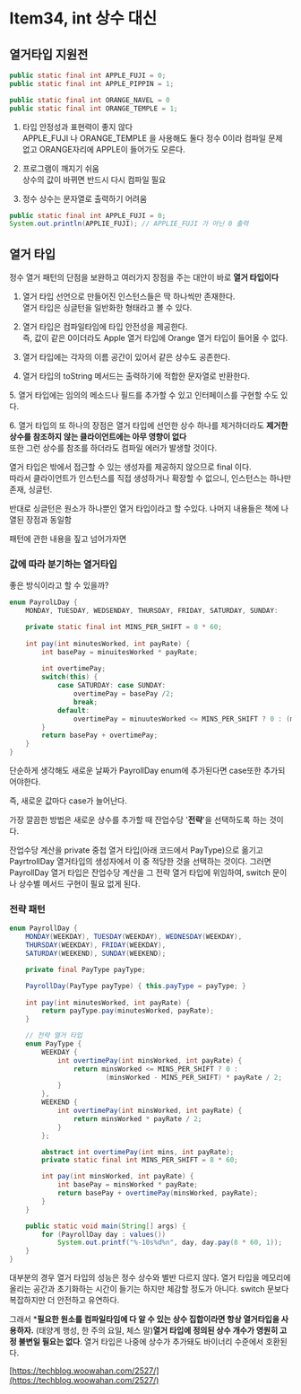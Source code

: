 # Item34, int 상수 대신

## 열거타입 지원전

```java
public static final int APPLE_FUJI = 0;
public static final int APPLE_PIPPIN = 1;

public static final int ORANGE_NAVEL = 0
public static final int ORANGE_TEMPLE = 1;
```

1. 타입 안정성과 표현력이 좋지 않다  
APPLE_FUJI 나 ORANGE_TEMPLE 을 사용해도 둘다 정수 0이라 컴파일 문제 없고 ORANGE자리에 APPLE이 들어가도 모른다.

1. 프로그램이 깨지기 쉬움  
상수의 값이 바뀌면 반드시 다시 컴파일 필요

1. 정수 상수는 문자열로 출력하기 어려움

```java
public static final int APPLE_FUJI = 0;
System.out.println(APPLIE_FUJI); // APPLIE_FUJI 가 아닌 0 출력
```

## 열거 타입

정수 열거 패턴의 단점을 보완하고 여러가지 장점을 주는 대안이 바로 **열거 타입이다**   

1. 열거 타입 선언으로 만들어진 인스턴스들은 딱 하나씩만 존재한다.  
열거 타입은 싱글턴을 일반화한 형태라고 볼 수 있다.

2. 열거 타입은 컴파일타임에 타입 안전성을 제공한다.  
즉, 값이 같은 0이더라도 Apple 열거 타입에 Orange 열거 타입이 들어올 수 없다.  

3. 열거 타입에는 각자의 이름 공간이 있어서 같은 상수도 공존한다.

4. 열거 타입의 toString 메서드는 출력하기에 적합한 문자열로 반환한다.

5. 열거 타입에는 임의의 메소드나 필드를 추가할 수 있고 인터페이스를 구현할 수도 있다.

6. 열거 타입의 또 하나의 장점은 열거 타입에 선언한 상수 하나를 제거하더라도 **제거한 상수를 참조하지 않는 클라이언트에는 아무 영향이 없다**  
    또한 그런 상수를 참조를 하더라도 컴파일 에러가 발생할 것이다.

열거 타입은 밖에서 접근할 수 있는 생성자를 제공하지 않으므로 final 이다.   
따라서 클라이언트가 인스턴스를 직접 생성하거나 확장할 수 없으니, 인스턴스는 하나만 존재, 싱글턴.  

반대로 싱글턴은 원소가 하나뿐인 열거 타입이라고 할 수있다. 나머지 내용들은 책에 나열된 장점과 동일함  

패턴에 관한 내용을 짚고 넘어가자면 

### 값에 따라 분기하는 열거타입

좋은 방식이라고 할 수 있을까?

```java
enum PayrolLDay {
    MONDAY, TUESDAY, WEDSENDAY, THURSDAY, FRIDAY, SATURDAY, SUNDAY:

    private static final int MINS_PER_SHIFT = 8 * 60;
    
    int pay(int minutesWorked, int payRate) {
        int basePay = minuitesWorked * payRate;
        
        int overtimePay;
        switch(this) {
            case SATURDAY: case SUNDAY:
                overtimePay = basePay /2;
                break;
            default:
                overtimePay = minuutesWorked <= MINS_PER_SHIFT ? 0 : (minutesWorked - MINS_PER_SHIFT) * payRate /  2;
        }
        return basePay + overtimePay;
    }
}
```

단순하게 생각해도 새로운 날짜가 PayrollDay enum에 추가된다면 case또한 추가되어야한다. 

즉, 새로운 값마다 case가 늘어난다.

가장 깔끔한 방법은 새로운 상수를 추가할 때 잔업수당 '**전략**'을 선택하도록 하는 것이다.

잔업수당 계산을 private 중첩 열거 타입(아래 코드에서 PayType)으로 옮기고 PayrtrollDay 열거타입의 생성자에서 이 중 적당한 것을 선택하는 것이다. 그러면 PayrollDay 열거 타입은 잔업수당 계산을 그 전략 열거 타입에 위임하여, switch 문이나 상수별 메서드 구현이 필요 없게 된다.

### 전략 패턴

```java
enum PayrollDay {
    MONDAY(WEEKDAY), TUESDAY(WEEKDAY), WEDNESDAY(WEEKDAY),
    THURSDAY(WEEKDAY), FRIDAY(WEEKDAY),
    SATURDAY(WEEKEND), SUNDAY(WEEKEND);

    private final PayType payType;

    PayrollDay(PayType payType) { this.payType = payType; }
    
    int pay(int minutesWorked, int payRate) {
        return payType.pay(minutesWorked, payRate);
    }

    // 전략 열거 타입
    enum PayType {
        WEEKDAY {
            int overtimePay(int minsWorked, int payRate) {
                return minsWorked <= MINS_PER_SHIFT ? 0 :
                        (minsWorked - MINS_PER_SHIFT) * payRate / 2;
            }
        },
        WEEKEND {
            int overtimePay(int minsWorked, int payRate) {
                return minsWorked * payRate / 2;
            }
        };

        abstract int overtimePay(int mins, int payRate);
        private static final int MINS_PER_SHIFT = 8 * 60;

        int pay(int minsWorked, int payRate) {
            int basePay = minsWorked * payRate;
            return basePay + overtimePay(minsWorked, payRate);
        }
    }

    public static void main(String[] args) {
        for (PayrollDay day : values())
            System.out.printf("%-10s%d%n", day, day.pay(8 * 60, 1));
    }
}
```

대부분의 경우 열거 타입의 성능은 정수 상수와 별반 다르지 않다. 열거 타입을 메모리에 올리는 공간과 초기화하는 시간이 들기는 하지만 체감할 정도가 아니다. switch 문보다 복잡하지만 더 안전하고 유연하다.

그래서 ***필요한 원소를 컴파일타임에 다 알 수 있는 상수 집합이라면 항상 열거타입을 사용하자.** (태양계 행성, 한 주의 요일, 체스 말)**열거 타입에 정의된 상수 개수가 영원히 고정 불변일 필요는 없다**. 열거 타입은 나중에 상수가 추가돼도 바이너리 수준에서 호환된다.

[https://techblog.woowahan.com/2527/](https://techblog.woowahan.com/2527/)
